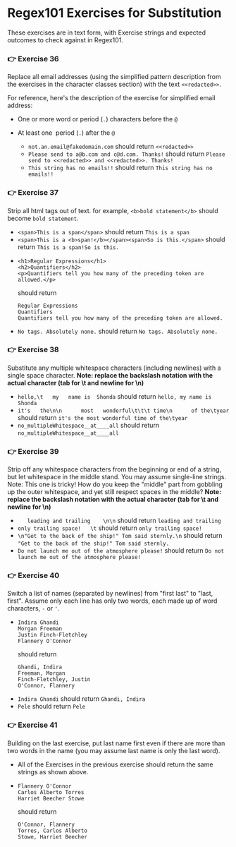 # Regex101 Exercises for Substitution

These exercises are in text form, with Exercise strings and expected outcomes to check against in Regex101. 

###
### 👉 Exercise 36
Replace all email addresses (using the simplified pattern description from the exercises in the character classes section) with the text `<<redacted>>`.

For reference, here's the description of the exercise for simplified email address:
- One or more word or period (`.`) characters before the `@`
- At least one  period (`.`) after the `@`

  - `not.an.email@fakedomain.com` should return `<<redacted>>`
  - `Please send to a@b.com and c@d.com. Thanks!` should return `Please send to <<redacted>> and <<redacted>>. Thanks!`
  - `This string has no emails!!` should return `This string has no emails!!`


###
### 👉 Exercise 37
Strip all html tags out of text. for example, `<b>bold statement</b>` should become `bold statement`. 

  - `<span>This is a span</span>` should return `This is a span`
  - `<span>This is a <b>span!</b></span><span>So is this.</span>` should return `This is a span!So is this.`
  - ```
    <h1>Regular Expressions</h1>
    <h2>Quantifiers</h2>
    <p>Quantifiers tell you how many of the preceding token are allowed.</p>
    ```
    should return 
    ```
    Regular Expressions
    Quantifiers
    Quantifiers tell you how many of the preceding token are allowed.
    ```
  - `No tags. Absolutely none.` should return `No tags. Absolutely none.`

###
### 👉 Exercise 38
Substitute any multiple whitespace characters (including newlines) with a single space character.
  **Note: replace the backslash notation with the actual character (tab for \t and newline for \n)**
  - `hello,\t   my   name is  Shonda` should return `hello, my name is Shonda`
  - `it's   the\n\n      most   wonderful\t\t\t time\n      of the\tyear` should return `it's the most wonderful time of the\tyear`
  - `no_multipleWhitespace__at____all` should return `no_multipleWhitespace__at____all`

###
### 👉 Exercise 39
Strip off any whitespace characters from the beginning or end of a string, but let whitespace in the middle stand. You may assume single-line strings.
Note: This one is tricky! How do you keep the "middle" part from gobbling up the outer whitespace, and yet still respect spaces in the middle?
  **Note: replace the backslash notation with the actual character (tab for \t and newline for \n)**
  - `   leading and trailing    \n\n` should return `leading and trailing`
  - `only trailing space!   \t` should return `only trailing space!`
  - `\n"Get to the back of the ship!" Tom said sternly.\n` should return `"Get to the back of the ship!" Tom said sternly.`
  - `Do not launch me out of the atmosphere please!` should return `Do not launch me out of the atmosphere please!`

###
### 👉 Exercise 40
Switch a list of names (separated by newlines) from "first last" to "last, first". Assume only each line has only two words, each made up of word characters, `-` or `'`. 

- ```
  Indira Ghandi
  Morgan Freeman
  Justin Finch-Fletchley
  Flannery O'Connor
  ```
  should return 
  ```
  Ghandi, Indira
  Freeman, Morgan
  Finch-Fletchley, Justin
  O'Connor, Flannery
  ```
- `Indira Ghandi` should return `Ghandi, Indira`
- `Pele` should return `Pele`

###
### 👉 Exercise 41
Building on the last exercise, put last name first even if there are more than two words in the name (you may assume last name is only the last word).

  - All of the Exercises in the previous exercise should return the same strings as shown above.
  - ```
    Flannery O'Connor
    Carlos Alberto Torres
    Harriet Beecher Stowe
    ```
    should return 
    ```
    O'Connor, Flannery
    Torres, Carlos Alberto
    Stowe, Harriet Beecher
    ```